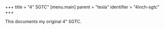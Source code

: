 +++
title = "4\" SGTC"
[menu.main]
parent = "tesla"
identifier = "4inch-sgtc"
+++

This documents my original 4" SGTC.
